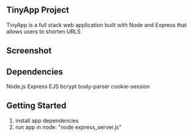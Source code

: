 ## TinyApp Project

TinyApp is a full stack web application built with Node and Express that allows users to shorten URLS

## Screenshot

## Dependencies

Node.js
Express
EJS
bcrypt
body-parser
cookie-session

## Getting Started

1) install app dependencies
2) run app in node: "node express_server.js"